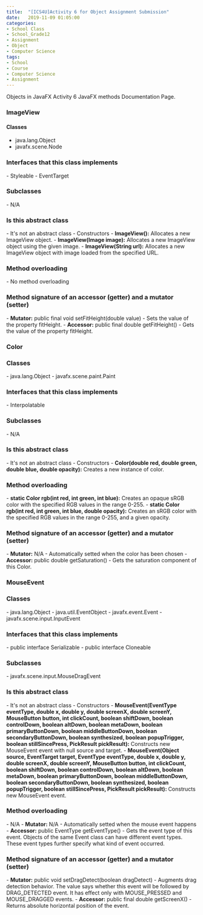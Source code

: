 ```yaml
---
title:  "[ICS4U]Activity 6 for Object Assignment Submission"
date:   2019-11-09 01:05:00
categories:
- School Class
- School_Grade12
- Assignment
- Object
- Computer Science
tags:
- School
- Course
- Computer Science
- Assignment
---
```

Objects in JavaFX Activity 6
JavaFX methods Documentation Page.

### ImageView
#### Classes
  - java.lang.Object
  - javafx.scene.Node
  <h3>Interfaces that this class implements</h3>
  - Styleable
  - EventTarget
  <h3>Subclasses</h3>
  - N/A
  <h3>Is this abstract class</h3>
  - It's not an abstract class
  - Constructors
      - <b>ImageView():</b> Allocates a new ImageView object.
      - <b>ImageView(Image image):</b> Allocates a new ImageView object using the given image.
      - <b>ImageView(String url):</b> Allocates a new ImageView object with image loaded from the specified URL.
  <h3>Method overloading</h3>
  - No method overloading
  <h3>Method signature of an accessor (getter) and a mutator (setter)</h3>
  - <b>Mutator:</b> public final void setFitHeight(double value)
      - Sets the value of the property fitHeight.
  - <b>Accessor:</b> public final double getFitHeight()
      - Gets the value of the property fitHeight.
<br>

### Color
  <h3>Classes</h3>
  - java.lang.Object
  - javafx.scene.paint.Paint
  <h3>Interfaces that this class implements</h3>
  - Interpolatable<Color>
  <h3>Subclasses</h3>
  - N/A
  <h3>Is this abstract class</h3>
  - It's not an abstract class
  - Constructors
     - <b>Color(double red, double green, double blue, double opacity):</b> Creates a new instance of color.
  <h3>Method overloading</h3>
  - <b>static Color rgb(int red, int green, int blue):</b> Creates an opaque sRGB color with the specified RGB values in the range 0-255.
  - <b>static Color rgb(int red, int green, int blue, double opacity):</b> Creates an sRGB color with the specified RGB values in the range 0-255, and a given opacity.
  <h3>Method signature of an accessor (getter) and a mutator (setter)</h3>
  - <b>Mutator:</b> N/A
      - Automatically setted when the color has been chosen
  - <b>Accessor:</b> public double getSaturation()
      - Gets the saturation component of this Color.
<br>


### MouseEvent
  <h3>Classes</h3>
  - java.lang.Object
  - java.util.EventObject
  - javafx.event.Event
  - javafx.scene.input.InputEvent
  <h3>Interfaces that this class implements</h3>
  - public interface Serializable
  - public interface Cloneable
  <h3>Subclasses</h3>
  - javafx.scene.input.MouseDragEvent
  <h3>Is this abstract class</h3>
  - It's not an abstract class
  - Constructors
     - <b>MouseEvent(EventType<? extends MouseEvent> eventType, double x, double y, double screenX, double screenY, MouseButton button, int clickCount, boolean shiftDown, boolean controlDown, boolean altDown, boolean metaDown, boolean primaryButtonDown, boolean middleButtonDown, boolean secondaryButtonDown, boolean synthesized, boolean popupTrigger, boolean stillSincePress, PickResult pickResult):</b> Constructs new MouseEvent event with null source and target.
     - <b>MouseEvent(Object source, EventTarget target, EventType<? extends MouseEvent> eventType, double x, double y, double screenX, double screenY, MouseButton button, int clickCount, boolean shiftDown, boolean controlDown, boolean altDown, boolean metaDown, boolean primaryButtonDown, boolean middleButtonDown, boolean secondaryButtonDown, boolean synthesized, boolean popupTrigger, boolean stillSincePress, PickResult pickResult): </b>Constructs new MouseEvent event.
  <h3>Method overloading</h3>
  - N/A
  - <b>Mutator:</b> N/A
      - Automatically setted when the mouse event happens
  - <b>Accessor:</b> public EventType<? extends MouseEvent> getEventType()
      - Gets the event type of this event. Objects of the same Event class can have different event types. These event types further specify what kind of event occurred.
  <h3>Method signature of an accessor (getter) and a mutator (setter)</h3>
  - <b>Mutator:</b> public void setDragDetect(boolean dragDetect)
      - Augments drag detection behavior. The value says whether this event will be followed by DRAG_DETECTED event. It has effect only with MOUSE_PRESSED and MOUSE_DRAGGED events.
  - <b>Accessor:</b> public final double getScreenX()
      - Returns absolute horizontal position of the event.
